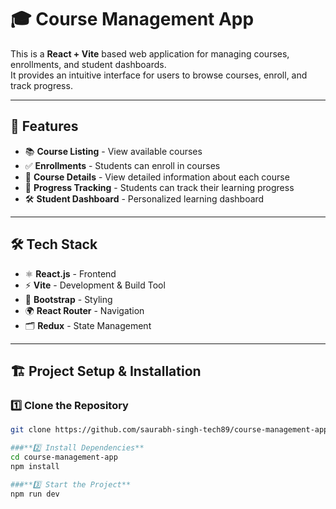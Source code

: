 # 🎓 Course Management App

This is a **React + Vite** based web application for managing courses, enrollments, and student dashboards.  
It provides an intuitive interface for users to browse courses, enroll, and track progress.

---

## 🚀 Features
- 📚 **Course Listing** - View available courses  
- ✅ **Enrollments** - Students can enroll in courses  
- 📖 **Course Details** - View detailed information about each course  
- 🎯 **Progress Tracking** - Students can track their learning progress  
- 🛠 **Student Dashboard** - Personalized learning dashboard  


---

## 🛠 Tech Stack
- ⚛ **React.js** - Frontend  
- ⚡ **Vite** - Development & Build Tool  
- 🎨 **Bootstrap** - Styling  
- 🌍 **React Router** - Navigation  
- 🗂 **Redux** - State Management  

---

## 🏗 Project Setup & Installation

### **1️⃣ Clone the Repository**
```bash
git clone https://github.com/saurabh-singh-tech89/course-management-app.git

###**2️⃣ Install Dependencies**
cd course-management-app
npm install

###**3️⃣ Start the Project**
npm run dev
